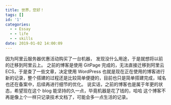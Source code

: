 ```yaml
---
title: 世界，您好！
tags: []
id: '1'
categories:
  - - Essay
  - - life
  - - skills
date: 2019-01-02 14:00:09
---
```


因为阿里云服务器优惠活动购买了一台机器， 发现没什么用途，于是就想将以前的迁移到阿里云上。 之前的博客是使用 GitPage 完成的，无法直接迁移到阿里云ECS，于是查了一些文章，决定使用 WordPress 也就是现在正在使用的博客进行新的记录，整个搭建的过程还是比较简单便捷的，目前也只是简单搭建完成，域名也还在备案中，后续再进行细节的优化。 说实话，之前的博客也是属于年更的状态，希望现在这个 blog 能坚持的久一点，毕竟机器是花了钱的，哈哈 这个博客不再是像上个一样只记录技术文档了，可能会多一点生活的记录。<!--more-->